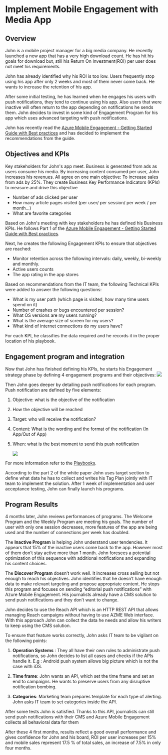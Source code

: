 <properties 
    pageTitle="Azure Mobile Engagement implementation for Media App"
    description="Media app scenario to implement Azure Mobile Engagement" 
    services="mobile-engagement" 
    documentationCenter="mobile" 
    authors="piyushjo"
    manager="dwrede"
    editor=""/>

<tags
    ms.service="mobile-engagement"
    ms.devlang="na"
    ms.topic="article"
    ms.tgt_pltfrm="mobile-multiple"
    ms.workload="mobile" 
    ms.date="11/23/2015"
    ms.author="piyushjo"/>

# Implement Mobile Engagement with Media App
## Overview
John is a mobile project manager for a big media company. He recently launched a new app that has a very high download count. He has hit his goals for download but, still his Return On Investment(ROI) per user does not meet his requirements. 

John has already identified why his ROI is too low. Users frequently stop using his app after only 2 weeks and most of them never come back. He wants to increase the retention of his app.

After some initial testing, he has learned when he engages his users with push notifications, they tend to continue using his app. Also users that were inactive will often return to the app depending on notifications he sends them. John decides to invest in some kind of Engagement Program for his app which uses advanced targeting with push notifications.

John has recently read the [Azure Mobile Engagement - Getting Started Guide with Best practices](mobile-engagement-getting-started-best-practices.md) and has decided to implement the recommendations from the guide.

## Objectives and KPIs
Key stakeholders for John's app meet. Business is generated from ads as users consume his media. By increasing content consumed per user, John increases his revenues. All agree on one main objective: To increase sales from ads by 25%. They create Business Key Performance Indicators (KPIs) to measure and drive this objective

* Number of ads clicked per user
* How many article pages visited (per user/ per session/ per week / per month…)
* What are favorite categories

Based on John's meeting with key stakeholders he has defined his Business KPIs. He follows Part 1 of the [Azure Mobile Engagement - Getting Started Guide with Best practices](mobile-engagement-getting-started-best-practices.md). 

Next, he creates the following Engagement KPIs to ensure that objectives are reached:

* Monitor retention across the following intervals: daily, weekly, bi-weekly and monthly.
* Active users counts
* The app rating in the app stores

Based on recommendations from the IT team, the following Technical KPIs were added to answer the following questions:

* What is my user path (which page is visited, how many time users spend on it)
* Number of crashes or bugs encountered per session?
* What OS versions are my users running?
* What is the average size of screen for my users?
* What kind of internet connections do my users have?

For each KPI, he classifies the data required and he records it in the proper location of his playbook.

## Engagement program and integration
Now that John has finished defining his KPIs, he starts his Engagement strategy phase by defining 4 engagement programs and their objectives:
    ![][1]

Then John goes deeper by detailing push notifications for each program. Push notification are defined by five elements:

1. Objective: what is the objective of the notification
2. How the objective will be reached
3. Target: who will receive the notification?
4. Content: What is the wording and the format of the notification (In App/Out of App)
5. When: what is the best moment to send this push notification

    ![][2]


For more information refer to the [Playbooks](https://github.com/Azure/azure-mobile-engagement-samples/tree/master/Playbooks).

According to the part 2 of the white paper John uses target section to define what data he has to collect and writes his Tag Plan jointly with IT team to implement the solution. After 1 week of implementation and user acceptance testing, John can finally launch his programs.

## Program Results
4 months later, John reviews performances of programs. The Welcome Program and the Weekly Program are meeting his goals. The number of user with only one session decreases, more features of the app are being used and the number of connections per week has doubled.

The **Inactive Program** is helping John understand user tendencies. It appears that 15% of the inactive users come back to the app. However most of them don’t stay active more than 1 month. John foresees a potential optimization of this sequence with additional notifications and expanding his content choices.

The **Discover Program** doesn’t work well. It increases cross selling but not enough to reach his objectives. John identifies that he doesn’t have enough data to make relevant targeting and propose appropriate content. He stops this program and focuses on sending “editorial push notifications” with Azure Mobile Engagement. His journalists already have a CMS solution to send push notifications and they don’t want to change.

John decides to use the Reach API which is an HTTP REST API that allows managing Reach campaigns without having to use AZME Web interface. With this approach John can collect the data he needs and allow his writers to keep using the CMS solution.

To ensure that feature works correctly, John asks IT team to be vigilant on the following points:

1. **Operation Systems** : They all have their own rules to administrate push notifications, so John decides to list all cases and checks if the APIs handle it.
E.g : Android push system allows big picture which is not the case with iOS.

2. **Time frame**: John wants an API, which set the time frame and set an end to campaigns. He wants to preserve users from any disruptive notification bombing.

3. **Categories**: Marketing team prepares template for each type of alerting. John asks IT team to set categories inside the API.


After some tests John is satisfied. Thanks to this API, journalists can still send push notifications with their CMS and Azure Mobile Engagement collects all behavioral data for them

After these 4 first months, results reflect a good overall performance and gives confidence for John and his board, ROI per user increases per 15% and mobile sales represent 17.5 % of total sales, an increase of 7.5% in only four months.

<!--Image references-->

[1]: ./media/mobile-engagement-media-scenario/engagement-strategy.png
[2]: ./media/mobile-engagement-media-scenario/push-scenarios.png

<!--Link references-->

[Media Playbook link]: https://github.com/Azure/azure-mobile-engagement-samples/tree/master/Playbooks
